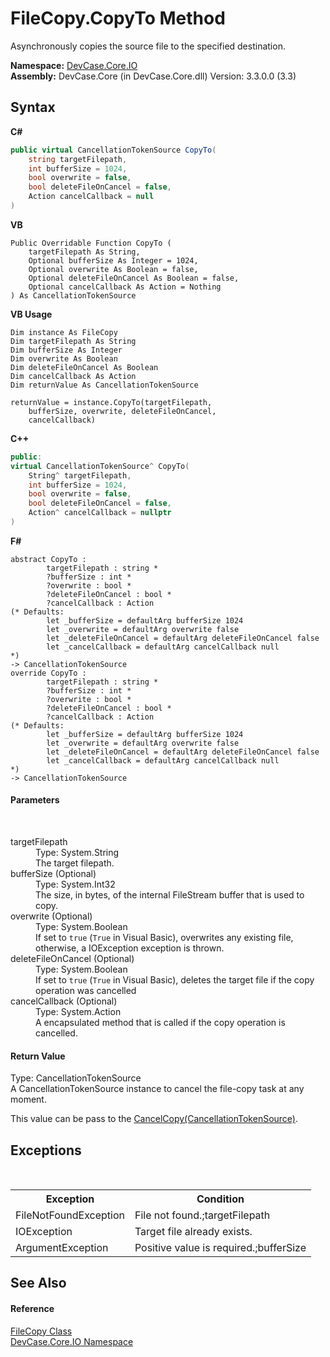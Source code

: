 # FileCopy.CopyTo Method 
 

Asynchronously copies the source file to the specified destination.

**Namespace:**&nbsp;<a href="N_DevCase_Core_IO">DevCase.Core.IO</a><br />**Assembly:**&nbsp;DevCase.Core (in DevCase.Core.dll) Version: 3.3.0.0 (3.3)

## Syntax

**C#**<br />
``` C#
public virtual CancellationTokenSource CopyTo(
	string targetFilepath,
	int bufferSize = 1024,
	bool overwrite = false,
	bool deleteFileOnCancel = false,
	Action cancelCallback = null
)
```

**VB**<br />
``` VB
Public Overridable Function CopyTo ( 
	targetFilepath As String,
	Optional bufferSize As Integer = 1024,
	Optional overwrite As Boolean = false,
	Optional deleteFileOnCancel As Boolean = false,
	Optional cancelCallback As Action = Nothing
) As CancellationTokenSource
```

**VB Usage**<br />
``` VB Usage
Dim instance As FileCopy
Dim targetFilepath As String
Dim bufferSize As Integer
Dim overwrite As Boolean
Dim deleteFileOnCancel As Boolean
Dim cancelCallback As Action
Dim returnValue As CancellationTokenSource

returnValue = instance.CopyTo(targetFilepath, 
	bufferSize, overwrite, deleteFileOnCancel, 
	cancelCallback)
```

**C++**<br />
``` C++
public:
virtual CancellationTokenSource^ CopyTo(
	String^ targetFilepath, 
	int bufferSize = 1024, 
	bool overwrite = false, 
	bool deleteFileOnCancel = false, 
	Action^ cancelCallback = nullptr
)
```

**F#**<br />
``` F#
abstract CopyTo : 
        targetFilepath : string * 
        ?bufferSize : int * 
        ?overwrite : bool * 
        ?deleteFileOnCancel : bool * 
        ?cancelCallback : Action 
(* Defaults:
        let _bufferSize = defaultArg bufferSize 1024
        let _overwrite = defaultArg overwrite false
        let _deleteFileOnCancel = defaultArg deleteFileOnCancel false
        let _cancelCallback = defaultArg cancelCallback null
*)
-> CancellationTokenSource 
override CopyTo : 
        targetFilepath : string * 
        ?bufferSize : int * 
        ?overwrite : bool * 
        ?deleteFileOnCancel : bool * 
        ?cancelCallback : Action 
(* Defaults:
        let _bufferSize = defaultArg bufferSize 1024
        let _overwrite = defaultArg overwrite false
        let _deleteFileOnCancel = defaultArg deleteFileOnCancel false
        let _cancelCallback = defaultArg cancelCallback null
*)
-> CancellationTokenSource 
```


#### Parameters
&nbsp;<dl><dt>targetFilepath</dt><dd>Type: System.String<br />The target filepath.</dd><dt>bufferSize (Optional)</dt><dd>Type: System.Int32<br />The size, in bytes, of the internal FileStream buffer that is used to copy.</dd><dt>overwrite (Optional)</dt><dd>Type: System.Boolean<br />If set to `true` (`True` in Visual Basic), overwrites any existing file, otherwise, a IOException exception is thrown.</dd><dt>deleteFileOnCancel (Optional)</dt><dd>Type: System.Boolean<br />If set to `true` (`True` in Visual Basic), deletes the target file if the copy operation was cancelled</dd><dt>cancelCallback (Optional)</dt><dd>Type: System.Action<br />A encapsulated method that is called if the copy operation is cancelled.</dd></dl>

#### Return Value
Type: CancellationTokenSource<br />A CancellationTokenSource instance to cancel the file-copy task at any moment. 

 This value can be pass to the <a href="M_DevCase_Core_IO_FileCopy_CancelCopy">CancelCopy(CancellationTokenSource)</a>.

## Exceptions
&nbsp;<table><tr><th>Exception</th><th>Condition</th></tr><tr><td>FileNotFoundException</td><td>File not found.;targetFilepath</td></tr><tr><td>IOException</td><td>Target file already exists.</td></tr><tr><td>ArgumentException</td><td>Positive value is required.;bufferSize</td></tr></table>

## See Also


#### Reference
<a href="T_DevCase_Core_IO_FileCopy">FileCopy Class</a><br /><a href="N_DevCase_Core_IO">DevCase.Core.IO Namespace</a><br />